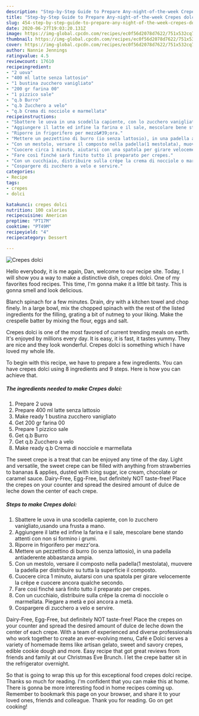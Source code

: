 ```yaml
---
description: "Step-by-Step Guide to Prepare Any-night-of-the-week Crepes dolci"
title: "Step-by-Step Guide to Prepare Any-night-of-the-week Crepes dolci"
slug: 454-step-by-step-guide-to-prepare-any-night-of-the-week-crepes-dolci
date: 2020-06-27T19:03:20.131Z
image: https://img-global.cpcdn.com/recipes/ec0f56d2078d7622/751x532cq70/crepes-dolci-recipe-main-photo.jpg
thumbnail: https://img-global.cpcdn.com/recipes/ec0f56d2078d7622/751x532cq70/crepes-dolci-recipe-main-photo.jpg
cover: https://img-global.cpcdn.com/recipes/ec0f56d2078d7622/751x532cq70/crepes-dolci-recipe-main-photo.jpg
author: Nannie Jennings
ratingvalue: 4.5
reviewcount: 17610
recipeingredient:
- "2 uova"
- "400 ml latte senza lattosio"
- "1 bustina zucchero vanigliato"
- "200 gr farina 00"
- "1 pizzico sale"
- "q.b Burro"
- "q.b Zucchero a velo"
- "q.b Crema di nocciole e marmellata"
recipeinstructions:
- "Sbattere le uova in una scodella capiente, con lo zucchero vanigliato,usando una frusta a mano."
- "Aggiungere il latte ed infine la farina e il sale, mescolare bene stando attenti con non si formino i grumi."
- "Riporre in frigorifero per mezz&#39;ora."
- "Mettere un pezzettino di burro (io senza lattosio), in una padella antiaderente abbastanza ampia."
- "Con un mestolo, versare il composto nella padella(1 mestolata), muovere la padella per distribuire su tutta la superficie il composto."
- "Cuocere circa 1 minuto, aiutarsi con una spatola per girare velocemente la crêpe e cuocere ancora qualche secondo."
- "Fare così finché sarà finito tutto il preparato per crepes."
- "Con un cucchiaio, distribuire sulla crêpe la crema di nocciole o marmellata. Piegare a metà e poi ancora a metà."
- "Cospargere di zucchero a velo e servire."
categories:
- Recipe
tags:
- crepes
- dolci

katakunci: crepes dolci 
nutrition: 100 calories
recipecuisine: American
preptime: "PT17M"
cooktime: "PT49M"
recipeyield: "4"
recipecategory: Dessert

---
```



![Crepes dolci](https://img-global.cpcdn.com/recipes/ec0f56d2078d7622/751x532cq70/crepes-dolci-recipe-main-photo.jpg)

Hello everybody, it is me again, Dan, welcome to our recipe site. Today, I will show you a way to make a distinctive dish, crepes dolci. One of my favorites food recipes. This time, I'm gonna make it a little bit tasty. This is gonna smell and look delicious.

Blanch spinach for a few minutes. Drain, dry with a kitchen towel and chop finely. In a large bowl, mix the chopped spinach with the rest of the listed ingredients for the filling, grating a bit of nutmeg to your liking. Make the crespelle batter by mixing the flour, eggs and salt.

Crepes dolci is one of the most favored of current trending meals on earth. It's enjoyed by millions every day. It is easy, it is fast, it tastes yummy. They are nice and they look wonderful. Crepes dolci is something which I have loved my whole life.


To begin with this recipe, we have to prepare a few ingredients. You can have crepes dolci using 8 ingredients and 9 steps. Here is how you can achieve that.

<!--inarticleads1-->

##### The ingredients needed to make Crepes dolci:

1. Prepare 2 uova
1. Prepare 400 ml latte senza lattosio
1. Make ready 1 bustina zucchero vanigliato
1. Get 200 gr farina 00
1. Prepare 1 pizzico sale
1. Get q.b Burro
1. Get q.b Zucchero a velo
1. Make ready q.b Crema di nocciole e marmellata


The sweet crepe is a treat that can be enjoyed any time of the day. Light and versatile, the sweet crepe can be filled with anything from strawberries to bananas &amp; applies, dusted with icing sugar, ice cream, chocolate or caramel sauce. Dairy-Free, Egg-Free, but definitely NOT taste-free! Place the crepes on your counter and spread the desired amount of dulce de leche down the center of each crepe. 

<!--inarticleads2-->

##### Steps to make Crepes dolci:

1. Sbattere le uova in una scodella capiente, con lo zucchero vanigliato,usando una frusta a mano.
1. Aggiungere il latte ed infine la farina e il sale, mescolare bene stando attenti con non si formino i grumi.
1. Riporre in frigorifero per mezz&#39;ora.
1. Mettere un pezzettino di burro (io senza lattosio), in una padella antiaderente abbastanza ampia.
1. Con un mestolo, versare il composto nella padella(1 mestolata), muovere la padella per distribuire su tutta la superficie il composto.
1. Cuocere circa 1 minuto, aiutarsi con una spatola per girare velocemente la crêpe e cuocere ancora qualche secondo.
1. Fare così finché sarà finito tutto il preparato per crepes.
1. Con un cucchiaio, distribuire sulla crêpe la crema di nocciole o marmellata. Piegare a metà e poi ancora a metà.
1. Cospargere di zucchero a velo e servire.


Dairy-Free, Egg-Free, but definitely NOT taste-free! Place the crepes on your counter and spread the desired amount of dulce de leche down the center of each crepe. With a team of experienced and diverse professionals who work together to create an ever-evolving menu, Café e Dolci serves a variety of homemade items like artisan gelato, sweet and savory crepes, edible cookie dough and more. Easy recipe that got great reviews from friends and family at our Christmas Eve Brunch. I let the crepe batter sit in the refrigerator overnight. 

So that is going to wrap this up for this exceptional food crepes dolci recipe. Thanks so much for reading. I'm confident that you can make this at home. There is gonna be more interesting food in home recipes coming up. Remember to bookmark this page on your browser, and share it to your loved ones, friends and colleague. Thank you for reading. Go on get cooking!
